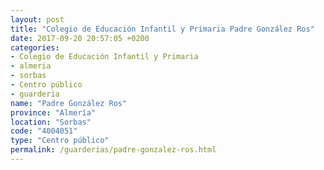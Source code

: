 ```yaml
---
layout: post
title: "Colegio de Educación Infantil y Primaria Padre González Ros"
date: 2017-09-20 20:57:05 +0200
categories:
- Colegio de Educación Infantil y Primaria
- almeria
- sorbas
- Centro público
- guarderia
name: "Padre González Ros"
province: "Almería"
location: "Sorbas"
code: "4004051"
type: "Centro público"
permalink: /guarderias/padre-gonzalez-ros.html
---
```

